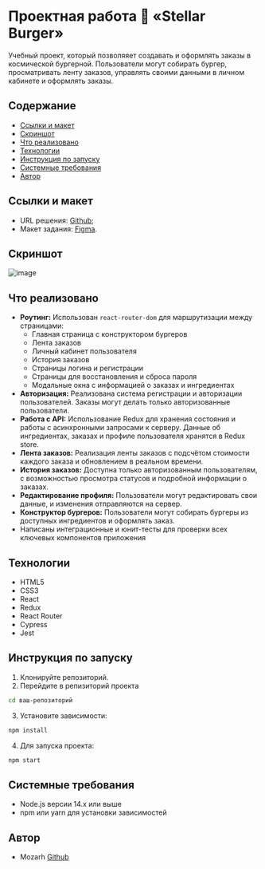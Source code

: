 # Проектная работа 🍔 «Stellar Burger»
Учебный проект, который позволяяет создавать и оформлять заказы в космической бургерной. Пользователи могут собирать бургер, просматривать ленту заказов, управлять своими данными в личном кабинете и оформлять заказы.

## Содержание
* [Cсылки и макет](#ссылки-и-макет)
* [Скриншот](#скриншот)
* [Что реализовано](#что-реализовано)
* [Технологии](#технологии)
* [Инструкция по запуску](#инструкция-по-запуску)
* [Системные требования](#системные-требования)
* [Автор](#автор)

## Ссылки и макет
* URL решения: [Github](https://github.com/Mozarh/stellar-burgers);
* Макет задания: [Figma](https://www.figma.com/design/UuC07QYEfmogQuPe6gQDql/React-Fullstack_-%D0%9F%D1%80%D0%BE%D0%B5%D0%BA%D1%82%D0%BD%D1%8B%D0%B5-%D0%B7%D0%B0%D0%B4%D0%B0%D1%87%D0%B8--3-%D0%BC%D0%B5%D1%81%D1%8F%D1%86%D0%B0-_external_link--Copy-?node-id=849-1002&t=mXM8zwKkuaYlPbYE-1).
  
## Скриншот
![image](https://github.com/user-attachments/assets/3d53be44-e040-410d-b97c-5a7c109d5f14)

## Что реализовано
- **Роутинг:** Использован `react-router-dom` для маршрутизации между страницами:
  - Главная страница с конструктором бургеров
  - Лента заказов
  - Личный кабинет пользователя
  - История заказов
  - Страницы логина и регистрации
  - Страницы для восстановления и сброса пароля
  - Модальные окна с информацией о заказах и ингредиентах
- **Авторизация:** Реализована система регистрации и авторизации пользователей. Заказы могут делать только авторизованные пользователи.
- **Работа с API:** Использование Redux для хранения состояния и работы с асинхронными запросами к серверу. Данные об ингредиентах, заказах и профиле пользователя хранятся в Redux store.
- **Лента заказов:** Реализация ленты заказов с подсчётом стоимости каждого заказа и обновлением в реальном времени.
- **История заказов:** Доступна только авторизованным пользователям, с возможностью просмотра статусов и подробной информации о заказах.
- **Редактирование профиля:** Пользователи могут редактировать свои данные, и изменения отправляются на сервер.
- **Конструктор бургеров:** Пользователи могут собирать бургеры из доступных ингредиентов и оформлять заказ.
- Написаны интеграционные и юнит-тесты для проверки всех ключевых компонентов приложения

## Технологии
* HTML5
* CSS3
* React
* Redux
* React Router
* Cypress
* Jest

## Инструкция по запуску
1)  Клонируйте репозиторий.
2)  Перейдите в репизиторий проекта
 ```bash
cd ваш-репозиторий
  ```
3) Установите зависимости:
 ```bash
npm install
  ```
4) Для запуска проекта:
 ```bash
npm start
  ```

## Системные требования
* Node.js версии 14.x или выше
* npm или yarn для установки зависимостей

## Автор
* Mozarh [Github](https://github.com/Mozarh)
